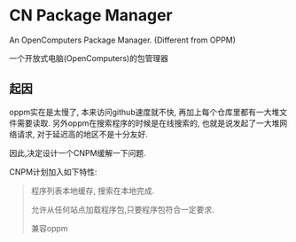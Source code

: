 # CN Package Manager

An OpenComputers Package Manager. (Different from OPPM)

一个开放式电脑(OpenComputers)的包管理器

## 起因

oppm实在是太慢了, 本来访问github速度就不快, 再加上每个仓库里都有一大堆文件需要读取. 另外oppm在搜索程序的时候是在线搜索的, 也就是说发起了一大堆网络请求, 对于延迟高的地区不是十分友好.

因此,决定设计一个CNPM缓解一下问题.

CNPM计划加入如下特性:

> 程序列表本地缓存, 搜索在本地完成.
> 
> 允许从任何站点加载程序包,只要程序包符合一定要求.
>
> 兼容oppm

